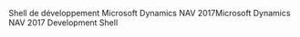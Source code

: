 <span data-ttu-id="0655e-101">Shell de développement Microsoft Dynamics NAV 2017</span><span class="sxs-lookup"><span data-stu-id="0655e-101">Microsoft Dynamics NAV 2017 Development Shell</span></span>